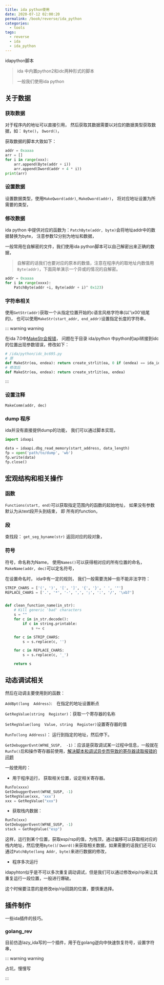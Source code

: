 ```yaml
---
title: ida python使用
date: 2020-07-12 02:00:20
permalink: /book/reverse/ida_python
categories: 
  - tools
tags: 
  - reverse
  - ida
  - ida_python
---
```

idapython脚本

> ida 中内置python2和idc两种形式的脚本
>
> 一般我们使用ida python

## 关于数据

### 获取数据

对于程序内的地址可以直接引用， 然后获取其数据需要以对应的数据类型获取数据，如： `Byte()`， `Dword()`， 

获取数据的脚本大致如下：

``` python
addr = 0xaaaa
arr = []
for i in range(xxx):
    arr.append(Byte(addr + i))
    arr.append(Dword(addr + 4 * i))
print(arr)
```

### 设置数据

设置数据类型，使用`MakeQword(addr)`, `MakeDword(addr)`， 将对应地址设置为所需要的类型，

### 修改数据

ida python 中提供对应的函数为：`PatchByte(addr, byte)`会将地址addr中的数据替换为byte， 注意参数12分别为地址和数据，

一般常用在自解密的文件，我们使用ida python脚本可以自己解密出来正确的数据，

> 自解密的话我们也要对应的原本的数值，注意在程序内的取地址内数值用`Byte(addr)`，下面简单演示一个异或的情况的自解密。

```python
addr = 0xaaaa
for i in range(xxxx):
    PatchByte(addr +i, Byte(addr + i)^ 0x123)
```

### 字符串相关

使用`GetStr(addr)`获取一个从指定位置开始的c语言风格字符串(以'\x00'结尾的)， 也可以使用`MakeStr(start_addr, end_addr)`设置指定长度的字符串，

::: warning warning

在ida 7.0中[MakeStr会报错](https://bbs.pediy.com/thread-229574.htm)， 问题在于目录 ida/python 中python的api转接到idc的位置出现参数错误，修改如下：

``` python
# /ida/python/idc_bc695.py
# 原
def MakeStr(ea, endea): return create_strlit(ea, 0 if (endea) == ida_idaapi.BADADDR else endea-ea)
# 修改后
def MakeStr(ea, endea): return create_strlit(ea, endea)
```

:::

### 设置注释

`MakeComm(addr, dec)`

### dump 程序

ida并没有直接提供dump的功能， 我们可以通过脚本实现，

```python
import idaapi

data = idaapi.dbg_read_memory(start_address, data_length)
fp = open('path/to/dump', 'wb')
fp.write(data)
fp.close()
```

## 宏观结构和相关操作

### 函数

`Functions(start, end)`可以获取指定范围内的函数的起始地址， 如果没有参数默认为从text段开头到结束， 即 所有的function， 


### 段

查找段： `get_seg_byname(str)` 返回对应的段对象，

### 符号

符号，命名称为Name， 使用`Names()`可以获得相对应的所有位置的命名，
`MakeName(addr, dec)`可以定名符号，

在设置命名时， ida中有一定的规则， 我们一般需要洗掉一些不能非法字符：

```python 
STRIP_CHARS = ['(', ')', '[', ']', '{', '}', ' ', '"']
REPLACE_CHARS = ['.', '*', '-', ',', ';', ':', '/', '\xb7']


def clean_function_name(in_str):
    # Kill generic 'bad' characters
    s = ""
    for c in in_str.decode():
        if c in string.printable:
            s += c

    for c in STRIP_CHARS:
        s = s.replace(c, '')

    for c in REPLACE_CHARS:
        s = s.replace(c, '_')

    return s
```

## 动态调试相关

然后在动调主要使用到的函数：

`AddBpt(long  Address)`:　在指定的地址设置断点

`GetRegValue(string  Register)`：获取一个寄存器的名称

`SetRegValue(long  Value, string  Register)`设置寄存器的值

`RunTo(long Address)`： 运行到指定的地址，然后停下。

`GetDebuggerEvnt(WFNE_SUSP,  -1)`：应该是获取调试某一过程中信息，一般就在`RunTo()`后和操作寄存器前使用，[解决脚本和调试异步而导致的寄存器读取报错的问题](https://reverseengineering.stackexchange.com/questions/11601/how-can-i-step-through-instructions-in-ida-and-know-the-current-eip)

一般使用的：

* 用于程序运行， 获取相关位置，设定相关寄存器。

```python
RunTo(xxxx)
GetDebuggerEvent(WFNE_SUSP, -1)
SetRegValue(xxx, 'xxx')	
xxx = GetRegValue("xxx")
```

* 获取栈内数据：

```python
RunTo(xxx)
GetDebuggerEvent(WFNE_SUSP, -1)
stack = GetRegValue("esp")
```

这样，运行到某个位置，获取esp/rsp的值，为栈顶，通过偏移可以获取相对应的栈内地址，然后使用`Byte()`/ `Dword()`来获取相关数据，如果需要的话我们还可以通过`PatchByte(long Addr, byte)`来进行数据的修改，

* 程序多次运行

idapyhton似乎是不可以多次重复调动调试，但是我们可以通过修改eip/rip来让其重复运行一段位置，一般进行爆破。

这个时候要注意的是修改eip/rip回跳的位置，要慎重选择。



## 插件制作

一些ida插件的技巧。

### golang_rev

目前仿造lazy_ida写的一个插件，用于在golang逆向中快速恢复符号，设置字符串，

::: warning warning

占坑，慢慢写

:::